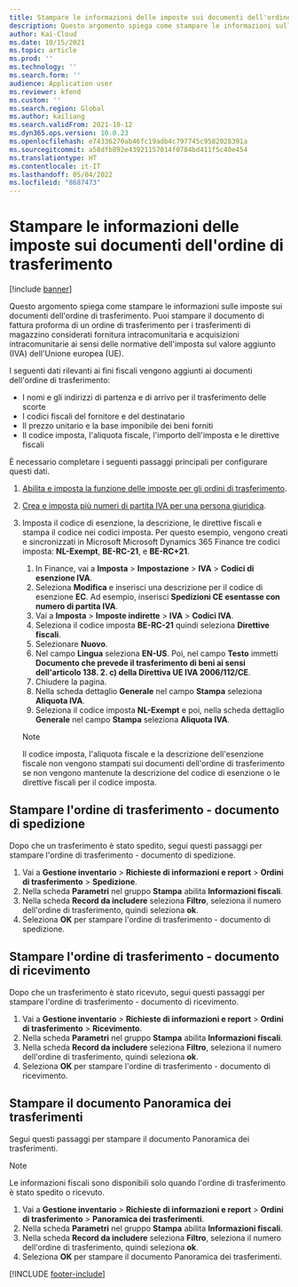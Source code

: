 ```yaml
---
title: Stampare le informazioni delle imposte sui documenti dell'ordine di trasferimento
description: Questo argomento spiega come stampare le informazioni sulle imposte determinate dal servizio di calcolo delle imposte sui documenti dell'ordine di trasferimento.
author: Kai-Cloud
ms.date: 10/15/2021
ms.topic: article
ms.prod: ''
ms.technology: ''
ms.search.form: ''
audience: Application user
ms.reviewer: kfend
ms.custom: ''
ms.search.region: Global
ms.author: kailiang
ms.search.validFrom: 2021-10-12
ms.dyn365.ops.version: 10.0.23
ms.openlocfilehash: e74336270ab46fc19adb4c797745c9582028391a
ms.sourcegitcommit: a58dfb892e43921157014f0784bd411f5c40e454
ms.translationtype: HT
ms.contentlocale: it-IT
ms.lasthandoff: 05/04/2022
ms.locfileid: "8687473"
---
```

# <a name="print-tax-information-on-transfer-order-documents"></a>Stampare le informazioni delle imposte sui documenti dell'ordine di trasferimento

[!include [banner](../../includes/banner.md)]

Questo argomento spiega come stampare le informazioni sulle imposte sui documenti dell'ordine di trasferimento. Puoi stampare il documento di fattura proforma di un ordine di trasferimento per i trasferimenti di magazzino considerati fornitura intracomunitaria e acquisizioni intracomunitarie ai sensi delle normative dell'imposta sul valore aggiunto (IVA) dell'Unione europea (UE). 

I seguenti dati rilevanti ai fini fiscali vengono aggiunti ai documenti dell'ordine di trasferimento:

- I nomi e gli indirizzi di partenza e di arrivo per il trasferimento delle scorte
- I codici fiscali del fornitore e del destinatario
- Il prezzo unitario e la base imponibile dei beni forniti
- Il codice imposta, l'aliquota fiscale, l'importo dell'imposta e le direttive fiscali

È necessario completare i seguenti passaggi principali per configurare questi dati.

1. [Abilita e imposta la funzione delle imposte per gli ordini di trasferimento](tasks/Tax-feature-support-for-transfer-order.md).
2. [Crea e imposta più numeri di partita IVA per una persona giuridica](emea-multiple-vat-registration-numbers.md).
3. Imposta il codice di esenzione, la descrizione, le direttive fiscali e stampa il codice nei codici imposta. Per questo esempio, vengono creati e sincronizzati in Microsoft Microsoft Dynamics 365 Finance tre codici imposta: **NL-Exempt**, **BE-RC-21**, e **BE-RC+21**.

    1. In Finance, vai a **Imposta** \> **Impostazione** \> **IVA** \> **Codici di esenzione IVA**.
    2. Seleziona **Modifica** e inserisci una descrizione per il codice di esenzione **EC**. Ad esempio, inserisci **Spedizioni CE esentasse con numero di partita IVA**.
    3. Vai a **Imposta** \> **Imposte indirette** \> **IVA** \> **Codici IVA**.
    4. Seleziona il codice imposta **BE-RC-21** quindi seleziona **Direttive fiscali**.
    5. Selezionare **Nuovo**.
    6. Nel campo **Lingua** seleziona **EN-US**. Poi, nel campo **Testo** immetti **Documento che prevede il trasferimento di beni ai sensi dell'articolo 138. 2. c) della Direttiva UE IVA 2006/112/CE**.
    7. Chiudere la pagina.
    8. Nella scheda dettaglio **Generale** nel campo **Stampa** seleziona **Aliquota IVA**.
    8. Seleziona il codice imposta **NL-Exempt** e poi, nella scheda dettaglio **Generale** nel campo **Stampa** seleziona **Aliquota IVA**.

    > [!NOTE] 
    > Il codice imposta, l'aliquota fiscale e la descrizione dell'esenzione fiscale non vengono stampati sui documenti dell'ordine di trasferimento se non vengono mantenute la descrizione del codice di esenzione o le direttive fiscali per il codice imposta.

## <a name="print-the-transfer-order---shipment-document"></a>Stampare l'ordine di trasferimento - documento di spedizione

Dopo che un trasferimento è stato spedito, segui questi passaggi per stampare l'ordine di trasferimento - documento di spedizione.

1. Vai a **Gestione inventario** \> **Richieste di informazioni e report** \> **Ordini di trasferimento** \> **Spedizione**.
2. Nella scheda **Parametri** nel gruppo **Stampa** abilita **Informazioni fiscali**.
3. Nella scheda **Record da includere** seleziona **Filtro**, seleziona il numero dell'ordine di trasferimento, quindi seleziona **ok**.
4. Seleziona **OK** per stampare l'ordine di trasferimento - documento di spedizione.

## <a name="print-the-transfer-order---receipt-document"></a>Stampare l'ordine di trasferimento - documento di ricevimento

Dopo che un trasferimento è stato ricevuto, segui questi passaggi per stampare l'ordine di trasferimento - documento di ricevimento.

1. Vai a **Gestione inventario** \> **Richieste di informazioni e report** \> **Ordini di trasferimento** \> **Ricevimento**.
2. Nella scheda **Parametri** nel gruppo **Stampa** abilita **Informazioni fiscali**.
3. Nella scheda **Record da includere** seleziona **Filtro**, seleziona il numero dell'ordine di trasferimento, quindi seleziona **ok**.
4. Seleziona **OK** per stampare l'ordine di trasferimento - documento di ricevimento.

## <a name="print-the-transfer-overview-document"></a>Stampare il documento Panoramica dei trasferimenti

Segui questi passaggi per stampare il documento Panoramica dei trasferimenti.

> [!NOTE]
> Le informazioni fiscali sono disponibili solo quando l'ordine di trasferimento è stato spedito o ricevuto.

1. Vai a **Gestione inventario** \> **Richieste di informazioni e report** \> **Ordini di trasferimento** \> **Panoramica dei trasferimenti**.
2. Nella scheda **Parametri** nel gruppo **Stampa** abilita **Informazioni fiscali**.
3. Nella scheda **Record da includere** seleziona **Filtro**, seleziona il numero dell'ordine di trasferimento, quindi seleziona **ok**.
4. Seleziona **OK** per stampare il documento Panoramica dei trasferimenti.

[!INCLUDE [footer-include](../../includes/footer-banner.md)]

